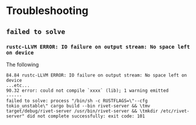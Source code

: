# Troubleshooting

## `failed to solve`

### `rustc-LLVM ERROR: IO failure on output stream: No space left on device`

The following 

```
84.84 rustc-LLVM ERROR: IO failure on output stream: No space left on device
...etc...
90.32 error: could not compile `xxxx` (lib); 1 warning emitted
------
failed to solve: process "/bin/sh -c RUSTFLAGS=\"--cfg tokio_unstable\" cargo build --bin rivet-server && \tmv target/debug/rivet-server /usr/bin/rivet-server && \tmkdir /etc/rivet-server" did not complete successfully: exit code: 101
```

